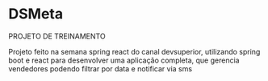 # DSMeta


PROJETO DE TREINAMENTO

Projeto feito na semana spring react do canal devsuperior, utilizando spring boot e react 
para desenvolver uma aplicação completa, que gerencia vendedores podendo filtrar por data
e notificar via sms

